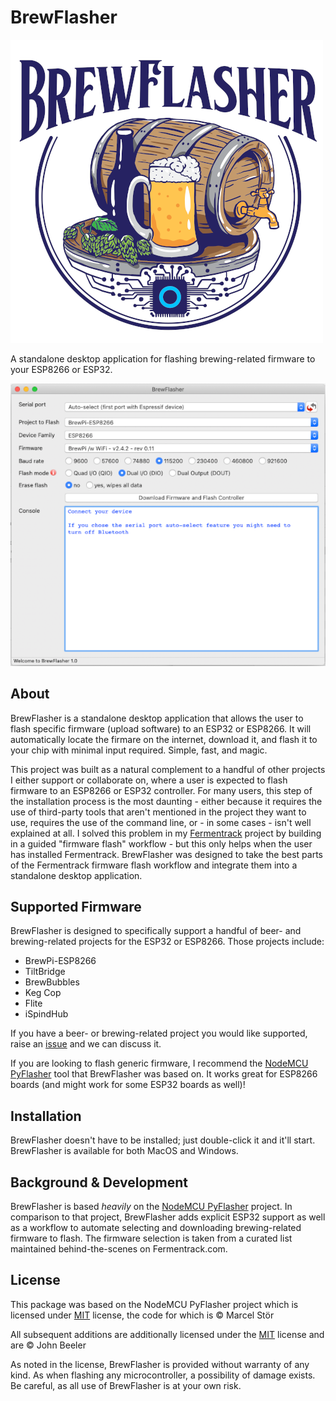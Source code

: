 # BrewFlasher
![BrewFlasher Logo](images/BrewFlasher.png)

A standalone desktop application for flashing brewing-related firmware to your ESP8266 or ESP32.


![Image of NodeMCU PyFlasher GUI](images/gui.png)

## About
BrewFlasher is a standalone desktop application that allows the user to flash specific firmware (upload software) to an 
ESP32 or ESP8266. It will automatically locate the firmare on the internet, download it, and flash it to your chip with 
minimal input required. Simple, fast, and magic.

This project was built as a natural complement to a handful of other projects I either support or collaborate on, where 
a user is expected to flash firmware to an ESP8266 or ESP32 controller. For many users, this step of the installation 
process is the most daunting - either because it requires the use of third-party tools that aren't mentioned in the 
project they want to use, requires the use of the command line, or - in some cases - isn't well explained at all. 
I solved this problem in my [Fermentrack](http://www.fermentrack.com/) project by building in a guided "firmware flash" 
workflow - but this only helps when the user has installed Fermentrack. BrewFlasher was designed to take the best parts 
of the Fermentrack firmware flash workflow and integrate them into a standalone desktop application.


## Supported Firmware
BrewFlasher is designed to specifically support a handful of beer- and brewing-related projects for the ESP32 or 
ESP8266. Those projects include:

- BrewPi-ESP8266
- TiltBridge
- BrewBubbles
- Keg Cop
- Flite
- iSpindHub

If you have a beer- or brewing-related project you would like supported, raise an [issue](https://github.com/thorrak/brewflasher/issues) and we can discuss it. 

If you are looking to flash generic firmware, I recommend the [NodeMCU PyFlasher](https://github.com/marcelstoer/nodemcu-pyflasher) tool that BrewFlasher was based on. It works great for ESP8266 boards (and might work for some ESP32 boards as well)!


## Installation
BrewFlasher doesn't have to be installed; just double-click it and it'll start. BrewFlasher is available for both MacOS
and Windows.



## Background & Development
BrewFlasher is based *heavily* on the [NodeMCU PyFlasher](https://github.com/marcelstoer/nodemcu-pyflasher) project. In 
comparison to that project, BrewFlasher adds explicit ESP32 support as well as a workflow to automate selecting and
downloading brewing-related firmware to flash. The firmware selection is taken from a curated list maintained 
behind-the-scenes on Fermentrack.com.


## License
This package was based on the NodeMCU PyFlasher project which is licensed under [MIT](http://opensource.org/licenses/MIT) 
license, the code for which is © Marcel Stör

All subsequent additions are additionally licensed under the [MIT](http://opensource.org/licenses/MIT) license and are 
© John Beeler

As noted in the license, BrewFlasher is provided without warranty of any kind. As when flashing any microcontroller,
a possibility of damage exists. Be careful, as all use of BrewFlasher is at your own risk. 
